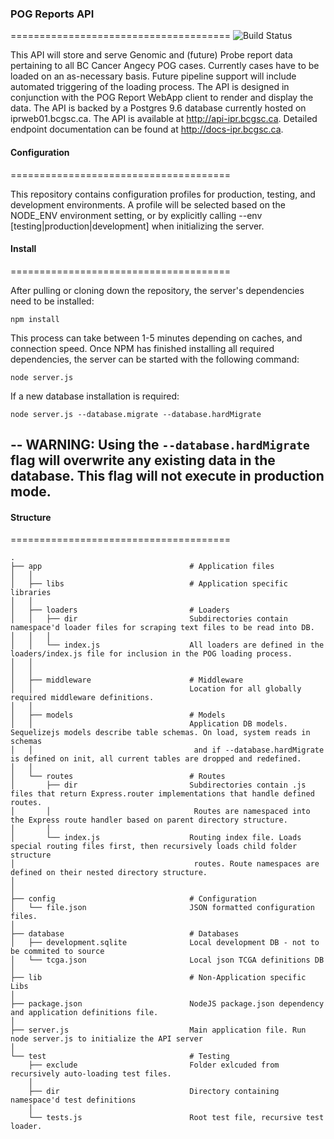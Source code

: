 ### POG Reports API
======================================
![Build Status](https://www.bcgsc.ca/bamboo/plugins/servlet/wittified/build-status/IPR-API)

This API will store and serve Genomic and (future) Probe report data pertaining to all BC Cancer Angecy POG cases.
Currently cases have to be loaded on an as-necessary basis. Future pipeline support will include automated triggering of
the loading process. The API is designed in conjunction with the POG Report WebApp client to render and display the
data. The API is backed by a Postgres 9.6 database currently hosted on iprweb01.bcgsc.ca. The API is available at
http://api-ipr.bcgsc.ca. Detailed endpoint documentation can be found at http://docs-ipr.bcgsc.ca.


#### Configuration
======================================

This repository contains configuration profiles for production, testing, and development environments. A profile will be
selected based on the NODE_ENV environment setting, or by explicitly calling --env [testing|production|development] when
initializing the server.


#### Install
======================================

After pulling or cloning down the repository, the server's dependencies need to be installed:
```
npm install
```

This process can take between 1-5 minutes depending on caches, and connection speed. Once NPM has finished installing
all required dependencies, the server can be started with the following command:
```
node server.js
```

If a new database installation is required:
```
node server.js --database.migrate --database.hardMigrate
```
--
WARNING: Using the `--database.hardMigrate` flag will overwrite any existing data in the database. This flag will not
execute in production mode.
--

#### Structure
======================================

```
.
├── app                                 # Application files
│   │
│   ├── libs                            # Application specific libraries
│   │
│   ├── loaders                         # Loaders
│   │   ├── dir                         Subdirectories contain namespace'd loader files for scraping text files to be read into DB.
│   │   │
│   │   └── index.js                    All loaders are defined in the loaders/index.js file for inclusion in the POG loading process.
│   │
│   │
│   ├── middleware                      # Middleware
│   │                                   Location for all globally required middleware definitions.
│   │
│   ├── models                          # Models
│   │                                   Application DB models. Sequelizejs models describe table schemas. On load, system reads in schemas
│   │                                    and if --database.hardMigrate is defined on init, all current tables are dropped and redefined.
│   │
│   └── routes                          # Routes
│       ├── dir                         Subdirectories contain .js files that return Express.router implementations that handle defined routes.
│       │                                Routes are namespaced into the Express route handler based on parent directory structure.
│       │
│       └── index.js                    Routing index file. Loads special routing files first, then recursively loads child folder structure
│                                        routes. Route namespaces are defined on their nested directory structure.
│
│
├── config                              # Configuration
│   └── file.json                       JSON formatted configuration files.
│
├── database                            # Databases
│   ├── development.sqlite              Local development DB - not to be commited to source
│   └── tcga.json                       Local json TCGA definitions DB
│
├── lib                                 # Non-Application specific Libs
│
├── package.json                        NodeJS package.json dependency and application definitions file.
│
├── server.js                           Main application file. Run node server.js to initialize the API server
│
└── test                                # Testing
    ├── exclude                         Folder exlcuded from recursively auto-loading test files.
    │
    ├── dir                             Directory containing namespace'd test definitions
    │
    └── tests.js                        Root test file, recursive test loader.
```